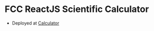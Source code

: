 # FCC ReactJS Scientific Calculator
-	 Deployed at [Calculator](https://codepen.io/santiagomorad/pen/JjYjBvE)
